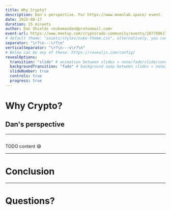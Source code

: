 ```yaml
---
title: Why Crypto?
description: Dan's perspective. For https://www.moonlab.space/ event.
date: 2022-08-17
duration: 15 minuets
author: Dan Shields <nukemandan@protonmail.com>
event-url: https://www.meetup.com/cryptorado-community/events/287788617/
# default theme: "assets/styles/nuke-theme.css", alternatively, you can use a named default like "night" from this list: https://github.com/hakimel/reveal.js/tree/master/css/theme/source
separator: "\r?\n---\r?\n"
verticalSeparator: "\r?\n---v\r?\n"
# Below can be any of these: https://revealjs.com/config/
revealOptions:
  transition: "slide" # animation between slides = none/fade/slide/convex/concave/zoom
  backgroundTransition: "fade" # background swap between slides = none/fade/slide/convex/concave/zoom
  slideNumber: true
  controls: true
  progress: true
---
```


# Why Crypto?

## Dan's perspective

---

<widget-speaker name="Dan Shields" position="Engineer @ Parity & Steward @ Cryptorado" image="/assets/img/shared/ice-falls-small-circle.png" github="nukemandan" twitter="nukemandan" linkedin="danwshields" matrix="dan.shields:matrix.parity.io"></widget-speaker>
---

TODO content 😅

---

# Conclusion

---

# Questions?